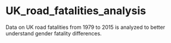 # UK_road_fatalities_analysis
Data on UK road fatalities from 1979 to 2015 is analyzed to better understand gender fatality differences. 
